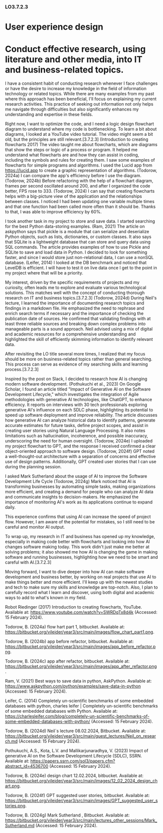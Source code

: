 ### LO3.7.2.3
# User experience design
# Conduct effective research, using literature and other media, into IT and business-related topics.

I have a consistent habit of conducting research whenever I face challenges or have the desire to increase my knowledge in the field of information technology or related topics. While there are many examples from my past where this approach has been beneficial, I'll focus on explaining my current research activities. This practice of seeking out information not only helps me navigate through difficulties but also significantly enhances my understanding and expertise in these fields.

Right now, I want to optimize the code, and I need a logic design flowchart diagram to understand where my code is bottlenecking. To learn a bit about diagrams, I looked at a YouTube video tutorial. The video might seem a bit old, but the principles are still relevant.[3.7.2.3]
(Introduction to creating flowcharts 2017)
The video taught me about flowcharts, which are diagrams that show the steps or logic of a process or program. It helped me understand what flowcharts are and how they can assist in coding, including the symbols and rules for creating them. I saw some examples of flowcharts for simple programs and algorithms. I used the Lucid app from https://lucid.app to create a graphic representation of algorithms.
(Todorow, 2024a)
I can compare the app's efficiency before I use the diagram.
(Todorow, 2024b)
Before refactoring with the help of a flowchart diagram, frames per second oscillated around 200, and after I organized the code better, FPS rose to 333. 
(Todorow, 2024)
I can say that creating flowcharts helps with a big-picture view of the application and the relationships between classes. I noticed I had been updating one variable multiple times and that one function had been called more often than it should be. Thanks to that, I was able to improve efficiency by 60%.

I took another task in my project to store and save data. I started searching for the best Python data-storing examples.
(Ram, 2021)
The article on askpython says that pickle is a module that can serialize and deserialize Python objects, such as lists, dictionaries, or custom classes. It also says that SQLite is a lightweight database that can store and query data using SQL commands. The article provides examples of how to use Pickle and SQLite to save and load data in Python.
I decided to look for something faster, and since I would store just non-relational data, I can use a nonSQL database.
(Leifer, 2014)
I looked at the DB benchmark and noticed that LevelDB is efficient. I will have to test it on live data once I get to the point in my project where that will be a priority. 

My interest, driven by the specific requirements of projects and my curiosity, often leads me to explore and evaluate various technological solutions. This matches well with the concept of conducting thorough research on IT and business topics.[3.7.2.3]
(Todorow, 2024d)
During Neil's lecture, I learned the importance of documenting research topics and findings in a markdown file. He emphasized the need to rephrase and enrich search terms if necessary and the importance of checking the publication date of sources. He confirmed that validating findings with at least three reliable sources and breaking down complex problems into manageable parts is a sound approach. Neil advised using a mix of digital and academic resources for a comprehensive understanding and highlighted the skill of efficiently skimming information to identify relevant data.

After revisiting the LO title several more times, I realized that my focus should be more on business-related topics rather than general searching. This process can serve as evidence of my searching skills and learning process.[3.7.2.3]

Inspired by the post on Slack, I decided to research how AI is changing modern software development.
(Pothukuchi et al., 2023)
On Google Scholar, I found an article titled "Impact of Generative AI on the Software Development Lifecycle," which investigates the integration of Agile methodologies with generative AI technologies, like ChatGPT, to enhance efficiency. It reports on interviews with 30 tech professionals exploring generative AI's influence on each SDLC phase, highlighting its potential to speed up software deployment and improve reliability. The article discusses how generative AI can analyze historical data to identify patterns, generate accurate estimates for future tasks, define project scopes, and assist in creating user stories using Natural Language Processing. It also notes limitations such as hallucination, incoherence, and possible inaccuracy, underscoring the need for human oversight.
(Todorow, 2024e)
I uploaded my project flowchart to GPT, and the response I received confirmed a clear object-oriented approach to software design.
(Todorow, 2024f)
GPT noted a well-thought-out architecture with a separation of concerns and effective use of design patterns. Additionally, GPT created user stories that I can use during the planning session.

I asked Mark Sutherland about the usage of AI to improve the Software Development Life Cycle 
(Todorow, 2024g)
Mark noticed that AI is transforming businesses by automating simple tasks, making organizations more efficient, and creating a demand for people who can analyze AI data and communicate insights to decision-makers. He emphasized the importance of monitoring AI's work as its applications continue to expand daily.

This experience confirms that using AI can increase the speed of project flow. However, I am aware of the potential for mistakes, so I still need to be careful and monitor AI output.

To wrap up, my research in IT and business has opened up my knowledge, especially in making code better with flowcharts and looking into how AI changes software making today. This work didn't just make me better at solving problems; it also showed me how AI is changing the game in making software and running businesses, highlighting how we need to be smart and careful with AI.[3.7.2.3]

Moving forward, I want to dive deeper into how AI can make software development and business better, by working on real projects that use AI to make things better and more efficient. I'll keep up with the newest studies and tech to make sure my skills and knowledge are top-notch. Also, I plan to carefully record what I learn and discover, using both digital and academic ways to add to what's known in my field.

Robot Riedinger (2017) Introduction to creating flowcharts, YouTube. Available at: https://www.youtube.com/watch?v=SWRDqTx8d4k (Accessed: 15 February 2024). 

Todorow, B. (2024a) flow hart part 1, bitbucket. Available at: https://bitbucket.org/vileider/year3/src/main/images/flow_chart_part1.png. 

Todorow, B. (2024b) app before refactor, bitbucket. Available at: https://bitbucket.org/vileider/year3/src/main/images/app_before_refactor.png. 

Todorow, B. (2024c) app after refactor, bitbucket. Available at: https://bitbucket.org/vileider/year3/src/main/images/app_after_refactor.png. 

Ram, V. (2021) Best ways to save data in python, AskPython. Available at: https://www.askpython.com/python/examples/save-data-in-python (Accessed: 15 February 2024). 

Leifer, C. (2014) Completely un-scientific benchmarks of some embedded databases with python, charles leifer | Completely un-scientific benchmarks of some embedded databases with Python. Available at: https://charlesleifer.com/blog/completely-un-scientific-benchmarks-of-some-embedded-databases-with-python/ (Accessed: 15 February 2024). 

Todorow, B. (2024d) Neil`s lecture 08.02.2024, Bitbucket. Available at: https://bitbucket.org/vileider/year3/src/main/guest_lectures/Neil_on_research.md (Accessed: 15 February 2024). 

Pothukuchi, A.S., Kota, L.V. and Mallikarjunaradhya, V. (2023) Impact of generative AI on the Software Development Lifecycle (SDLC), SSRN. Available at: https://papers.ssrn.com/sol3/papers.cfm?abstract_id=4536700 (Accessed: 15 February 2024). 

Todorow, B. (2024e) design chart 12.02.2024, bitbucket. Available at: https://bitbucket.org/vileider/year3/src/main/images/12_02_2024_design_chart.png. 

Todorow, B. (2024f) GPT suggested user stories, bitbucket. Available at: https://bitbucket.org/vileider/year3/src/main/images/GPT_suggested_user_stories.png. 

Todorow, B. (2024g) Mark Sutherland , Bitbucket. Available at: https://bitbucket.org/vileider/year3/src/main/lectures_other_sessions/Mark_Sutherland.md (Accessed: 15 February 2024). 